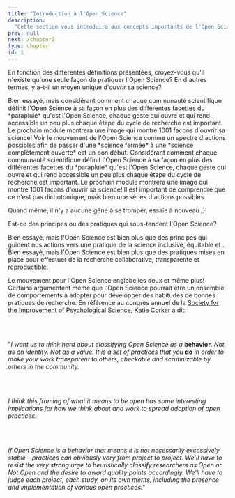 ```yaml
---
title: "Introduction à l'Open Science"
description:
  "Cette section vous introduira aux concepts importants de l'Open Science et les bases sur lesquelles elle s'appuie afin d'être en mesure de comprendre le rationnel devant cette façon de faire de la recherche."
prev: null
next: /chapter2
type: chapter
id: 1
---
```


<exercise id="1" title="Introduction" type="slides">

<slides source="chapter1_01_introduction">
</slides>

</exercise>

<exercise id="2" title="Testez vos connaissances">

En fonction des différentes définitions présentées, croyez-vous qu'il n'existe qu'une seule façon de pratiquer l'Open Science? En d'autres termes, y a-t-il un moyen unique d'*ouvrir* sa science?

<choice>
<opt text="Oh que oui, il n'y en a qu'une! ">
Bien essayé, mais considérant comment chaque communauté scientifique définit l'Open Science à sa façon en plus des différentes facettes du *parapluie* qu'est l'Open Science, chaque geste qui ouvre et qui rend accessible un peu plus chaque étape du cycle de recherche est important. Le prochain module montrera une image qui montre 1001 façons d'ouvrir sa science!

</opt>

<opt text="L'Open Science est un mouvement, donc non." correct="true">
Voir le mouvement de l'Open Science comme un spectre d'actions possibles afin de passer d'une *science fermée* à une *science complètement ouverte* est un bon début. Considérant comment chaque communauté scientifique définit l'Open Science à sa façon en plus des différentes facettes du *parapluie* qu'est l'Open Science, chaque geste qui ouvre et qui rend accessible un peu plus chaque étape du cycle de recherche est important. Le prochain module montrera une image qui montre 1001 façons d'ouvrir sa science! Il est important de comprendre que ce n'est pas dichotomique, mais bien une séries d'actions possibles.
</opt>

<opt text="Je ne sais pas, je ne veux pas me mouiller">

Quand même, il n'y a aucune gêne à se tromper, essaie à nouveau ;)!

</opt>

</choice>

</exercise>

<exercise id="3" title="Principes d'Open Science" type="slides">

<slides source="chapter1_02_principes">
</slides>

</exercise>

<exercise id="4" title="Testez vos connaissances sur les principes">

Est-ce des principes ou des pratiques qui sous-tendent l'Open Science?

<choice>
<opt text="Des principes">
Bien essayé, mais l'Open Science est bien plus que des principes qui guident nos actions vers une pratique de la science inclusive, équitable et .

</opt>

<opt text="Des pratiques">
Bien essayé, mais l'Open Science est bien plus que des pratiques mises en place pour effectuer de la recherche collaborative, transparente et reproductible.

</opt>

<opt text="Les deux" correct="true">

Le mouvement pour l'Open Science englobe les deux et même plus! Certains argumentent même que l'Open Science pourrait être un ensemble de comportements à adopter pour développer des habitudes de bonnes pratiques de recherche. En référence au congrès annuel de la [Society for the Improvement of Psychological Science](https://improvingpsych.org/), [Katie Corker](https://cos.io/blog/open-science-is-a-behavior/) a dit:

</br>
</br>

"*I want us to think hard about classifying Open Science as a* <strong>behavior</strong>. *Not as an identity. Not as a value. It is a set of practices that you* <strong>do</strong> *in order to make your work transparent to others, checkable and scrutinizable by others in the community.*

</br>
</br>

*I think this framing of what it means to be open has some interesting implications for how we think about and work to spread adoption of open practices.*

</br>
</br>

*If Open Science is a behavior that means it is not necessarily excessively stable – practices can obviously vary from project to project. We’ll have to resist the very strong urge to heuristically classify researchers as Open or Not Open and the desire to award quality points accordingly. We’ll have to judge each project, each study, on its own merits, including the presence and implementation of various open practices."*


</opt>
</choice>

</exercise>
